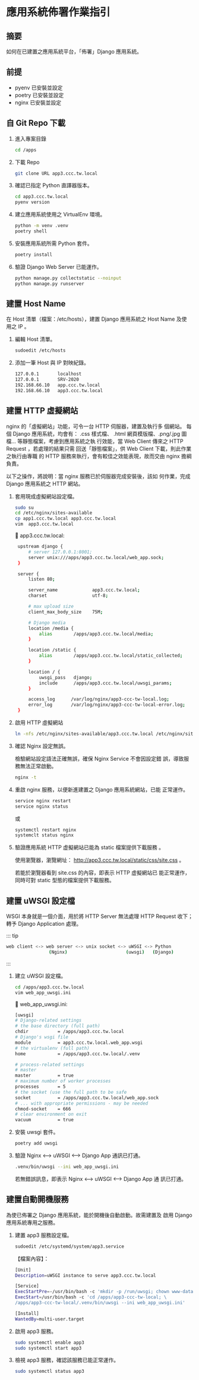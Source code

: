 <!-- markdownlint-disable MD024 MD029 MD040 MD041 MD043 MD045 MD033 -->

# 應用系統佈署作業指引

## 摘要

如何在已建置之應用系統平台，「佈署」Django 應用系統。

## 前提

- pyenv 已安裝並設定
- poetry 已安裝並設定
- nginx 已安裝並設定

## 自 Git Repo 下載

1. 進入專案目錄

   ```sh
   cd /apps
   ```

2. 下載 Repo

   ```sh
   git clone URL app3.ccc.tw.local
   ```

3. 確認已指定 Python 直譯器版本。

   ```sh
   cd app3.ccc.tw.local
   pyenv version
   ```

4. 建立應用系統使用之 VirtualEnv 環境。

   ```sh
   python -m venv .venv
   poetry shell
   ```

5. 安裝應用系統所需 Python 套件。

   ```sh
   poetry install
   ```

6. 驗證 Django Web Server 已能運作。

   ```sh
   python manage.py collectstatic --noinput
   python manage.py runserver
   ```

## 建置 Host Name

在 Host 清單（檔案：/etc/hosts），建置 Django 應用系統之
Host Name 及使 用之 IP 。

1. 編輯 Host 清單。

   ```sh
   sudoedit /etc/hosts
   ```

2. 添加一筆 Host 與 IP 對映紀錄。

   ```sh
   127.0.0.1       localhost
   127.0.0.1       SRV-2020
   192.168.66.10   app.ccc.tw.local
   192.168.66.10   app3.ccc.tw.local
   ```

## 建置 HTTP 虛擬網站

nginx 的「虛擬網站」功能，可令一台 HTTP 伺服器，建置及執行多
個網站。 每個 Django 應用系統，均會有： .css 樣式檔、 .html
網頁模版檔、.png/.jpg 圖檔... 等靜態檔案，考慮到應用系統之執
行效能，當 Web Client 傳來之 HTTP Request ，若處理的結果只需
回送「靜態檔案」，供 Web Client 下載，則此作業 之執行由專職
的 HTTP 服務來執行，會有較佳之效能表現，故而交由 nginx 擔綱
負責。

以下之操作，將說明：當 nginx 服務已於伺服器完成安裝後，該如
何作業，完成 Django 應用系統之 HTTP 網站。

1. 套用現成虛擬網站設定檔。

   ```sh
   sudo su
   cd /etc/nginx/sites-available
   cp app1.ccc.tw.local app3.ccc.tw.local
   vim  app3.ccc.tw.local
   ```

   🔖 app3.ccc.tw.local:

   ```sh
    upstream django {
        # server 127.0.0.1:8001;
        server unix:///apps/app3.ccc.tw.local/web_app.sock;
    }

    server {
        listen 80;

        server_name             app3.ccc.tw.local;
        charset                 utf-8;

        # max upload size
        client_max_body_size    75M;

        # Django media
        location /media {
            alias        /apps/app3.ccc.tw.local/media;
        }

        location /static {
            alias        /apps/app3.ccc.tw.local/static_collected;
        }

        location / {
            uwsgi_pass   django;
            include      /apps/app3.ccc.tw.local/uwsgi_params;
        }

        access_log      /var/log/nginx/app3-ccc-tw-local.log;
        error_log       /var/log/nginx/app3-ccc-tw-local-error.log;
    }
   ```

2. 啟用 HTTP 虛擬網站

   ```sh
   ln -nfs /etc/nginx/sites-available/app3.ccc.tw.local /etc/nginx/sites-enabled
   ```

3. 確認 Nginx 設定無誤。

   檢驗網站設定語法正確無誤，確保 Nginx Service 不會因設定錯
   誤，導致服務無法正常啟動。

   ```sh
   nginx -t
   ```

4. 重啟 nginx 服務，以便新進建置之 Django 應用系統網站，已能
   正常運作。

   ```sh
   service nginx restart
   service nginx status
   ```

   或

   ```sh
   systemctl restart nginx
   systemclt status nginx
   ```

5. 驗證應用系統 HTTP 虚擬網站已能為 static 檔案提供下載服務
   。

   使用瀏覽器，瀏覽網址：
   <http://app3.ccc.tw.local/static/css/site.css> 。

   若能於瀏覽器看到 site.css 的內容，即表示 HTTP 虚擬網站已
   能正常運作，同時可對 static 型態的檔案提供下載服務。

## 建置 uWSGI 設定檔

WSGI 本身就是一個介面，用於將 HTTP Server 無法處理 HTTP
Request 收下；轉予 Django Application 處理。

::: tip

```sh
web client <-> web server <-> unix socket <-> uWSGI <-> Python
                (Nginx)                      (uwsgi)   (Django)
```

:::

1. 建立 uWSGI 設定檔。

   ```sh
   cd /apps/app3.ccc.tw.local
   vim web_app_uwsgi.ini
   ```

   🔖 web_app_uwsgi.ini:

   ```sh
   [uwsgi]
   # Django-related settings
   # the base directory (full path)
   chdir           = /apps/app3.ccc.tw.local
   # Django's wsgi file
   module          = app3.ccc.tw.local.web_app.wsgi
   # the virtualenv (full path)
   home            = /apps/app3.ccc.tw.local/.venv

   # process-related settings
   # master
   master          = true
   # maximum number of worker processes
   processes       = 5
   # the socket (use the full path to be safe
   socket          = /apps/app3.ccc.tw.local/web_app.sock
   # ... with appropriate permissions - may be needed
   chmod-socket    = 666
   # clear environment on exit
   vacuum          = true
   ```

2. 安裝 uwsgi 套件。

   ```sh
   poetry add uwsgi
   ```

3. 驗證 Nginx <--> uWSGI <--> Django App 通訊已打通。

   ```sh
   .venv/bin/uwsgi --ini web_app_uwsgi.ini
   ```

   若無錯誤訊息，即表示 Nginx <--> uWSGI <--> Django App 通
   訊已打通。

## 建置自動開機服務

為使已佈署之 Django 應用系統，能於開機後自動啟動。故需建置及
啟用 Django 應用系統專用之服務。

1. 建置 app3 服務設定檔。

   ```sh
   sudoedit /etc/systemd/system/app3.service
   ```

   【檔案內容】：

   ```sh
   [Unit]
   Description=uWSGI instance to serve app3.ccc.tw.local

   [Service]
   ExecStartPre=-/usr/bin/bash -c 'mkdir -p /run/uwsgi; chown www-data:www-data /run/uwsgi'
   ExecStart=/usr/bin/bash -c 'cd /apps/app3-ccc-tw-local; \
   /apps/app3-ccc-tw-local/.venv/bin/uwsgi --ini web_app_uwsgi.ini'

   [Install]
   WantedBy=multi-user.target
   ```

2. 啟用 app3 服務。

   ```sh
   sudo systemctl enable app3
   sudo systemctl start app3
   ```

3. 檢視 app3 服務，確認該服務已能正常運作。

   ```sh
   sudo systemctl status app3
   ```
